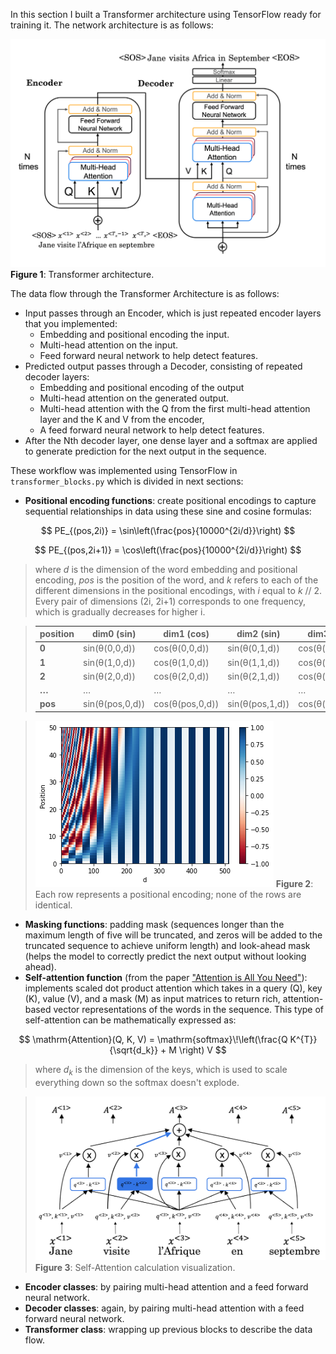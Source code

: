 In this section I built a Transformer architecture using TensorFlow ready for training it. The network architecture is as follows:

![Figure 1](figures/transformer.png)
**Figure 1**: Transformer architecture.

The data flow through the Transformer Architecture is as follows:

- Input passes through an Encoder, which is just repeated encoder layers that you implemented:
    - Embedding and positional encoding the input.
    - Multi-head attention on the input.
    - Feed forward neural network to help detect features.
- Predicted output passes through a Decoder, consisting of repeated decoder layers:
    - Embedding and positional encoding of the output
    - Multi-head attention on the generated output.
    - Multi-head attention with the Q from the first multi-head attention layer and the K and V from the encoder,
    - A feed forward neural network to help detect features.
- After the Nth decoder layer, one dense layer and a softmax are applied to generate prediction for the next output in the sequence.

These workflow was implemented using TensorFlow in `transformer_blocks.py` which is divided in next sections:
- **Positional encoding functions**: create positional encodings to capture sequential relationships in data using these sine and cosine formulas:

$$
PE_{(pos,2i)} = \sin\left(\frac{pos}{10000^{2i/d}}\right)
$$

$$
PE_{(pos,2i+1)} = \cos\left(\frac{pos}{10000^{2i/d}}\right)
$$

>where $d$ is the dimension of the word embedding and positional encoding, $pos$ is the position of the word, and $k$ refers to each of the different dimensions in the positional encodings, with $i$ equal to $k$ $//$ $2$. Every pair of dimensions (2i, 2i+1) corresponds to one frequency, which is gradually decreases for higher i.

>| position | dim0 (sin)        | dim1 (cos)        | dim2 (sin)        | dim3 (cos)        | ... | dim d-2 (sin)         | dim d-1 (cos)         |
>|----------|-------------------|-------------------|-------------------|-------------------|-----|-----------------------|-----------------------|
>| **0**    | sin(θ(0,0,d))     | cos(θ(0,0,d))     | sin(θ(0,1,d))     | cos(θ(0,1,d))     | ... | sin(θ(0,d/2,d))       | cos(θ(0,d/2,d))       |
>| **1**    | sin(θ(1,0,d))     | cos(θ(1,0,d))     | sin(θ(1,1,d))     | cos(θ(1,1,d))     | ... | sin(θ(1,d/2,d))       | cos(θ(1,d/2,d))       |
>| **2**    | sin(θ(2,0,d))     | cos(θ(2,0,d))     | sin(θ(2,1,d))     | cos(θ(2,1,d))     | ... | sin(θ(2,d/2,d))       | cos(θ(2,d/2,d))       |
>| **…**    | …                 | …                 | …                 | …                 | …   | …                     | …                     |
>| **pos**  | sin(θ(pos,0,d))   | cos(θ(pos,0,d))   | sin(θ(pos,1,d))   | cos(θ(pos,1,d))   | ... | sin(θ(pos,d/2,d))     | cos(θ(pos,d/2,d))     |

>![Figure 2](figures/positional_encoding.png)
>**Figure 2**: Each row represents a positional encoding; none of the rows are identical.

- **Masking functions**: padding mask (sequences longer than the maximum length of five will be truncated, and zeros will be added to the truncated sequence to achieve uniform length) and look-ahead mask (helps the model to correctly predict the next output without looking ahead).
- **Self-attention function** (from the paper ["Attention is All You Need"](https://arxiv.org/abs/1706.03762)): implements scaled dot product attention which takes in a query (Q), key (K), value (V), and a mask (M) as input matrices to return rich, attention-based vector representations of the words in the sequence. This type of self-attention can be mathematically expressed as:

$$
\mathrm{Attention}(Q, K, V) =
\mathrm{softmax}\!\left(\frac{Q K^{T}}{\sqrt{d_k}} + M \right) V
$$

>where ${d_k}$ is the dimension of the keys, which is used to scale everything down so the softmax doesn't explode.

>![Figure 3](figures/self-attention.png)
>**Figure 3**: Self-Attention calculation visualization.

- **Encoder classes**: by pairing multi-head attention and a feed forward neural network.
- **Decoder classes**: again, by pairing multi-head attention with a feed forward neural network.
- **Transformer class**: wrapping up previous blocks to describe the data flow.
